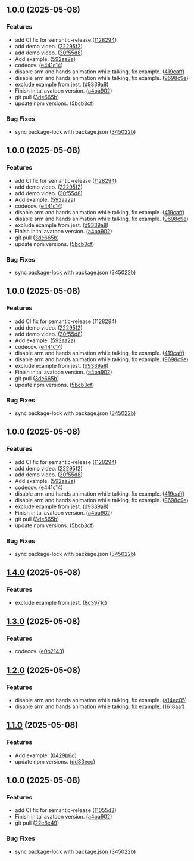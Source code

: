 ## 1.0.0 (2025-05-08)

### Features

* add CI fix for semantic-release ([1128294](https://github.com/khaledalam/avatoon/commit/1128294f866ed9296ccd2188a1c494645c715f63))
* add demo video. ([22295f2](https://github.com/khaledalam/avatoon/commit/22295f2c6682494d08946aa9d0bc8844ee13ff25))
* add demo video. ([30f55d8](https://github.com/khaledalam/avatoon/commit/30f55d8a647d6256e2f0988739df12b82af3d741))
* Add example. ([592aa2a](https://github.com/khaledalam/avatoon/commit/592aa2aa3bdd1197b0f925132c272889bf9945b1))
* codecov. ([e441c14](https://github.com/khaledalam/avatoon/commit/e441c14a78213774986f3473767b6ccefd971291))
* disable arm and hands animation while talking, fix example. ([419caff](https://github.com/khaledalam/avatoon/commit/419caff2172b6ac2ec7d8f30a7901c7bb0db9d3f))
* disable arm and hands animation while talking, fix example. ([9698c9e](https://github.com/khaledalam/avatoon/commit/9698c9eb423c34305422b19fdce797b206cd9cad))
* exclude example from jest. ([d9339a8](https://github.com/khaledalam/avatoon/commit/d9339a8694b2b76b280f87b18bfe6958cd8e3ba9))
* Finish inital avatoon version. ([a4ba902](https://github.com/khaledalam/avatoon/commit/a4ba902a4cd4c5ae87260a77c177360e326a66c2))
* git pull ([3de665b](https://github.com/khaledalam/avatoon/commit/3de665b033430f09abbc78b8e0e3292db04c41c1))
* update npm versions. ([5bcb3cf](https://github.com/khaledalam/avatoon/commit/5bcb3cf5b9d598fe986673997d1e9be9f8c070d1))

### Bug Fixes

* sync package-lock with package.json ([345022b](https://github.com/khaledalam/avatoon/commit/345022bbd9ac5b2727fab4286ed5979b739102d2))

## 1.0.0 (2025-05-08)

### Features

* add CI fix for semantic-release ([1128294](https://github.com/khaledalam/avatoon/commit/1128294f866ed9296ccd2188a1c494645c715f63))
* add demo video. ([22295f2](https://github.com/khaledalam/avatoon/commit/22295f2c6682494d08946aa9d0bc8844ee13ff25))
* add demo video. ([30f55d8](https://github.com/khaledalam/avatoon/commit/30f55d8a647d6256e2f0988739df12b82af3d741))
* Add example. ([592aa2a](https://github.com/khaledalam/avatoon/commit/592aa2aa3bdd1197b0f925132c272889bf9945b1))
* codecov. ([e441c14](https://github.com/khaledalam/avatoon/commit/e441c14a78213774986f3473767b6ccefd971291))
* disable arm and hands animation while talking, fix example. ([419caff](https://github.com/khaledalam/avatoon/commit/419caff2172b6ac2ec7d8f30a7901c7bb0db9d3f))
* disable arm and hands animation while talking, fix example. ([9698c9e](https://github.com/khaledalam/avatoon/commit/9698c9eb423c34305422b19fdce797b206cd9cad))
* exclude example from jest. ([d9339a8](https://github.com/khaledalam/avatoon/commit/d9339a8694b2b76b280f87b18bfe6958cd8e3ba9))
* Finish inital avatoon version. ([a4ba902](https://github.com/khaledalam/avatoon/commit/a4ba902a4cd4c5ae87260a77c177360e326a66c2))
* git pull ([3de665b](https://github.com/khaledalam/avatoon/commit/3de665b033430f09abbc78b8e0e3292db04c41c1))
* update npm versions. ([5bcb3cf](https://github.com/khaledalam/avatoon/commit/5bcb3cf5b9d598fe986673997d1e9be9f8c070d1))

### Bug Fixes

* sync package-lock with package.json ([345022b](https://github.com/khaledalam/avatoon/commit/345022bbd9ac5b2727fab4286ed5979b739102d2))

## 1.0.0 (2025-05-08)

### Features

* add CI fix for semantic-release ([1128294](https://github.com/khaledalam/avatoon/commit/1128294f866ed9296ccd2188a1c494645c715f63))
* add demo video. ([22295f2](https://github.com/khaledalam/avatoon/commit/22295f2c6682494d08946aa9d0bc8844ee13ff25))
* add demo video. ([30f55d8](https://github.com/khaledalam/avatoon/commit/30f55d8a647d6256e2f0988739df12b82af3d741))
* Add example. ([592aa2a](https://github.com/khaledalam/avatoon/commit/592aa2aa3bdd1197b0f925132c272889bf9945b1))
* codecov. ([e441c14](https://github.com/khaledalam/avatoon/commit/e441c14a78213774986f3473767b6ccefd971291))
* disable arm and hands animation while talking, fix example. ([419caff](https://github.com/khaledalam/avatoon/commit/419caff2172b6ac2ec7d8f30a7901c7bb0db9d3f))
* disable arm and hands animation while talking, fix example. ([9698c9e](https://github.com/khaledalam/avatoon/commit/9698c9eb423c34305422b19fdce797b206cd9cad))
* exclude example from jest. ([d9339a8](https://github.com/khaledalam/avatoon/commit/d9339a8694b2b76b280f87b18bfe6958cd8e3ba9))
* Finish inital avatoon version. ([a4ba902](https://github.com/khaledalam/avatoon/commit/a4ba902a4cd4c5ae87260a77c177360e326a66c2))
* git pull ([3de665b](https://github.com/khaledalam/avatoon/commit/3de665b033430f09abbc78b8e0e3292db04c41c1))
* update npm versions. ([5bcb3cf](https://github.com/khaledalam/avatoon/commit/5bcb3cf5b9d598fe986673997d1e9be9f8c070d1))

### Bug Fixes

* sync package-lock with package.json ([345022b](https://github.com/khaledalam/avatoon/commit/345022bbd9ac5b2727fab4286ed5979b739102d2))

## 1.0.0 (2025-05-08)

### Features

* add CI fix for semantic-release ([1128294](https://github.com/khaledalam/avatoon/commit/1128294f866ed9296ccd2188a1c494645c715f63))
* add demo video. ([22295f2](https://github.com/khaledalam/avatoon/commit/22295f2c6682494d08946aa9d0bc8844ee13ff25))
* add demo video. ([30f55d8](https://github.com/khaledalam/avatoon/commit/30f55d8a647d6256e2f0988739df12b82af3d741))
* Add example. ([592aa2a](https://github.com/khaledalam/avatoon/commit/592aa2aa3bdd1197b0f925132c272889bf9945b1))
* codecov. ([e441c14](https://github.com/khaledalam/avatoon/commit/e441c14a78213774986f3473767b6ccefd971291))
* disable arm and hands animation while talking, fix example. ([419caff](https://github.com/khaledalam/avatoon/commit/419caff2172b6ac2ec7d8f30a7901c7bb0db9d3f))
* disable arm and hands animation while talking, fix example. ([9698c9e](https://github.com/khaledalam/avatoon/commit/9698c9eb423c34305422b19fdce797b206cd9cad))
* exclude example from jest. ([d9339a8](https://github.com/khaledalam/avatoon/commit/d9339a8694b2b76b280f87b18bfe6958cd8e3ba9))
* Finish inital avatoon version. ([a4ba902](https://github.com/khaledalam/avatoon/commit/a4ba902a4cd4c5ae87260a77c177360e326a66c2))
* git pull ([3de665b](https://github.com/khaledalam/avatoon/commit/3de665b033430f09abbc78b8e0e3292db04c41c1))
* update npm versions. ([5bcb3cf](https://github.com/khaledalam/avatoon/commit/5bcb3cf5b9d598fe986673997d1e9be9f8c070d1))

### Bug Fixes

* sync package-lock with package.json ([345022b](https://github.com/khaledalam/avatoon/commit/345022bbd9ac5b2727fab4286ed5979b739102d2))

## [1.4.0](https://github.com/khaledalam/avatoon/compare/v1.3.0...v1.4.0) (2025-05-08)

### Features

* exclude example from jest. ([8c3971c](https://github.com/khaledalam/avatoon/commit/8c3971c500162fcac214038188ec78f59623ce59))

## [1.3.0](https://github.com/khaledalam/avatoon/compare/v1.2.0...v1.3.0) (2025-05-08)

### Features

* codecov. ([e0b2143](https://github.com/khaledalam/avatoon/commit/e0b2143772ae9f219736c65efb49b398f13e23d5))

## [1.2.0](https://github.com/khaledalam/avatoon/compare/v1.1.0...v1.2.0) (2025-05-08)

### Features

* disable arm and hands animation while talking, fix example. ([a14ec05](https://github.com/khaledalam/avatoon/commit/a14ec053c8ced6ac7f1718570fddd0e9462039ed))
* disable arm and hands animation while talking, fix example. ([1618aaf](https://github.com/khaledalam/avatoon/commit/1618aaf355a4d16012ad8c4b95ac1acdfb405fa2))

## [1.1.0](https://github.com/khaledalam/avatoon/compare/v1.0.0...v1.1.0) (2025-05-08)

### Features

* Add example. ([0429b6d](https://github.com/khaledalam/avatoon/commit/0429b6d7fbc09ca7574fa75d4ea2bc95185d76af))
* update npm versions. ([dd83ecc](https://github.com/khaledalam/avatoon/commit/dd83ecc61aa78ba1f5c303fd45d89364fbda9e70))

## 1.0.0 (2025-05-08)

### Features

* add CI fix for semantic-release ([11055d3](https://github.com/khaledalam/avatoon/commit/11055d34eaa54bba72b7b9227aa74e09bc28c339))
* Finish inital avatoon version. ([a4ba902](https://github.com/khaledalam/avatoon/commit/a4ba902a4cd4c5ae87260a77c177360e326a66c2))
* git pull ([22e8e49](https://github.com/khaledalam/avatoon/commit/22e8e495662db5e204515d930baa6b99831787b9))

### Bug Fixes

* sync package-lock with package.json ([345022b](https://github.com/khaledalam/avatoon/commit/345022bbd9ac5b2727fab4286ed5979b739102d2))
